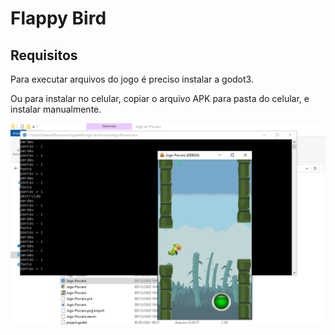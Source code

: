 # Flappy Bird

## Requisitos

Para executar arquivos do jogo é preciso instalar a godot3.

Ou para instalar no celular, copiar o arquivo APK para pasta do celular, e instalar manualmente.

![](https://github.com/Gabrirodri/flappy-bird/blob/main/flappybird-game.png)
